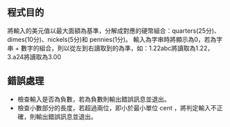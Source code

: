 ## 程式目的
將輸入的美元值以最大面額為基準，分解成對應的硬幣組合：quarters(25分)、dimes(10分)、nickels(5分)和 pennies(1分)。
輸入為字串時將顯示為0，若為字串 + 數字的組合，則以從左到右讀取到的為準，如：1.22abc將讀取為1.22，3.a24將讀取為3.00

## 錯誤處理
* 檢查輸入是否為負數，若為負數則輸出錯誤訊息並退出。
* 檢查小數部分的長度，若超過兩位，即小於最小單位 cent ，將判定輸入不正確，則輸出錯誤訊息並退出。
